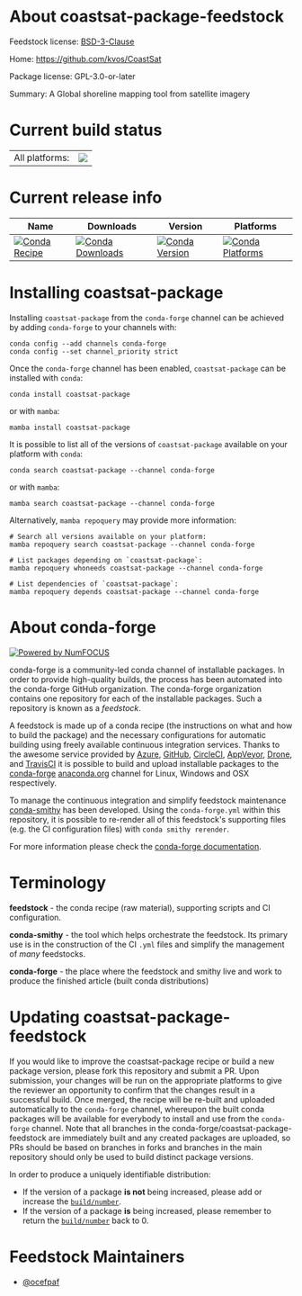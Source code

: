 About coastsat-package-feedstock
================================

Feedstock license: [BSD-3-Clause](https://github.com/conda-forge/coastsat-package-feedstock/blob/main/LICENSE.txt)

Home: https://github.com/kvos/CoastSat

Package license: GPL-3.0-or-later

Summary: A Global shoreline mapping tool from satellite imagery

Current build status
====================


<table><tr><td>All platforms:</td>
    <td>
      <a href="https://dev.azure.com/conda-forge/feedstock-builds/_build/latest?definitionId=20139&branchName=main">
        <img src="https://dev.azure.com/conda-forge/feedstock-builds/_apis/build/status/coastsat-package-feedstock?branchName=main">
      </a>
    </td>
  </tr>
</table>

Current release info
====================

| Name | Downloads | Version | Platforms |
| --- | --- | --- | --- |
| [![Conda Recipe](https://img.shields.io/badge/recipe-coastsat--package-green.svg)](https://anaconda.org/conda-forge/coastsat-package) | [![Conda Downloads](https://img.shields.io/conda/dn/conda-forge/coastsat-package.svg)](https://anaconda.org/conda-forge/coastsat-package) | [![Conda Version](https://img.shields.io/conda/vn/conda-forge/coastsat-package.svg)](https://anaconda.org/conda-forge/coastsat-package) | [![Conda Platforms](https://img.shields.io/conda/pn/conda-forge/coastsat-package.svg)](https://anaconda.org/conda-forge/coastsat-package) |

Installing coastsat-package
===========================

Installing `coastsat-package` from the `conda-forge` channel can be achieved by adding `conda-forge` to your channels with:

```
conda config --add channels conda-forge
conda config --set channel_priority strict
```

Once the `conda-forge` channel has been enabled, `coastsat-package` can be installed with `conda`:

```
conda install coastsat-package
```

or with `mamba`:

```
mamba install coastsat-package
```

It is possible to list all of the versions of `coastsat-package` available on your platform with `conda`:

```
conda search coastsat-package --channel conda-forge
```

or with `mamba`:

```
mamba search coastsat-package --channel conda-forge
```

Alternatively, `mamba repoquery` may provide more information:

```
# Search all versions available on your platform:
mamba repoquery search coastsat-package --channel conda-forge

# List packages depending on `coastsat-package`:
mamba repoquery whoneeds coastsat-package --channel conda-forge

# List dependencies of `coastsat-package`:
mamba repoquery depends coastsat-package --channel conda-forge
```


About conda-forge
=================

[![Powered by
NumFOCUS](https://img.shields.io/badge/powered%20by-NumFOCUS-orange.svg?style=flat&colorA=E1523D&colorB=007D8A)](https://numfocus.org)

conda-forge is a community-led conda channel of installable packages.
In order to provide high-quality builds, the process has been automated into the
conda-forge GitHub organization. The conda-forge organization contains one repository
for each of the installable packages. Such a repository is known as a *feedstock*.

A feedstock is made up of a conda recipe (the instructions on what and how to build
the package) and the necessary configurations for automatic building using freely
available continuous integration services. Thanks to the awesome service provided by
[Azure](https://azure.microsoft.com/en-us/services/devops/), [GitHub](https://github.com/),
[CircleCI](https://circleci.com/), [AppVeyor](https://www.appveyor.com/),
[Drone](https://cloud.drone.io/welcome), and [TravisCI](https://travis-ci.com/)
it is possible to build and upload installable packages to the
[conda-forge](https://anaconda.org/conda-forge) [anaconda.org](https://anaconda.org/)
channel for Linux, Windows and OSX respectively.

To manage the continuous integration and simplify feedstock maintenance
[conda-smithy](https://github.com/conda-forge/conda-smithy) has been developed.
Using the ``conda-forge.yml`` within this repository, it is possible to re-render all of
this feedstock's supporting files (e.g. the CI configuration files) with ``conda smithy rerender``.

For more information please check the [conda-forge documentation](https://conda-forge.org/docs/).

Terminology
===========

**feedstock** - the conda recipe (raw material), supporting scripts and CI configuration.

**conda-smithy** - the tool which helps orchestrate the feedstock.
                   Its primary use is in the construction of the CI ``.yml`` files
                   and simplify the management of *many* feedstocks.

**conda-forge** - the place where the feedstock and smithy live and work to
                  produce the finished article (built conda distributions)


Updating coastsat-package-feedstock
===================================

If you would like to improve the coastsat-package recipe or build a new
package version, please fork this repository and submit a PR. Upon submission,
your changes will be run on the appropriate platforms to give the reviewer an
opportunity to confirm that the changes result in a successful build. Once
merged, the recipe will be re-built and uploaded automatically to the
`conda-forge` channel, whereupon the built conda packages will be available for
everybody to install and use from the `conda-forge` channel.
Note that all branches in the conda-forge/coastsat-package-feedstock are
immediately built and any created packages are uploaded, so PRs should be based
on branches in forks and branches in the main repository should only be used to
build distinct package versions.

In order to produce a uniquely identifiable distribution:
 * If the version of a package **is not** being increased, please add or increase
   the [``build/number``](https://docs.conda.io/projects/conda-build/en/latest/resources/define-metadata.html#build-number-and-string).
 * If the version of a package **is** being increased, please remember to return
   the [``build/number``](https://docs.conda.io/projects/conda-build/en/latest/resources/define-metadata.html#build-number-and-string)
   back to 0.

Feedstock Maintainers
=====================

* [@ocefpaf](https://github.com/ocefpaf/)

